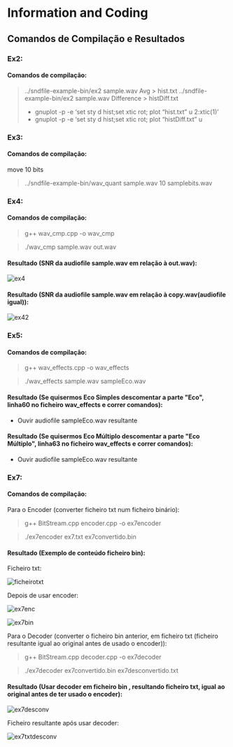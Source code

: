 # Information and Coding
## Comandos de Compilação e Resultados


### Ex2:
#### Comandos de compilação:
>../sndfile-example-bin/ex2 sample.wav Avg > hist.txt 
>../sndfile-example-bin/ex2 sample.wav Difference > histDiff.txt 
>- gnuplot -p -e ‘set sty d hist;set xtic rot; plot “hist.txt” u 2:xtic(1)’ 
>- gnuplot -p -e ‘set sty d hist;set xtic rot; plot “histDiff.txt” u

### Ex3:
#### Comandos de compilação:
move 10 bits
> ../sndfile-example-bin/wav_quant sample.wav 10 samplebits.wav


### Ex4:
#### Comandos de compilação:
> g++ wav_cmp.cpp -o wav_cmp

> ./wav_cmp sample.wav out.wav

#### Resultado (SNR da audiofile sample.wav em relação à out.wav):
![ex4](https://user-images.githubusercontent.com/84578738/198879260-b746c277-8c7e-4ff9-bc36-415ef973be2d.png)

#### Resultado (SNR da audiofile sample.wav em relação à copy.wav(audiofile igual)):
![ex42](https://user-images.githubusercontent.com/84578738/198881115-240eca30-6ec8-463e-b017-7a110be98b28.png)

### Ex5:
#### Comandos de compilação:
> g++ wav_effects.cpp -o wav_effects

>./wav_effects sample.wav sampleEco.wav

#### Resultado (Se quisermos Eco Simples descomentar a parte "Eco", linha60 no ficheiro wav_effects e correr comandos):
- Ouvir audiofile sampleEco.wav resultante

#### Resultado (Se quisermos Eco Múltiplo descomentar a parte "Eco Múltiplo", linha63 no ficheiro wav_effects e correr comandos):
- Ouvir audiofile sampleEco.wav resultante

### Ex7:
#### Comandos de compilação:
Para o Encoder (converter ficheiro txt num ficheiro binário):
> g++ BitStream.cpp encoder.cpp -o ex7encoder

>./ex7encoder ex7.txt ex7convertido.bin

#### Resultado (Exemplo de conteúdo ficheiro bin):
Ficheiro txt:

![ficheirotxt](https://user-images.githubusercontent.com/84578738/198882818-88bde658-04b5-4f57-a6b0-21f0dbbdedad.png)

Depois de usar encoder:

![ex7enc](https://user-images.githubusercontent.com/84578738/198882568-c9459840-91b9-442d-8bd2-329d30c7317b.png)

![ex7bin](https://user-images.githubusercontent.com/84578738/198882611-9a6914cd-cac9-45ac-8a32-43f21a316f45.png)

Para o Decoder (converter o ficheiro bin anterior, em ficheiro txt (ficheiro resultante igual ao original antes de usado o encoder)):
> g++ BitStream.cpp decoder.cpp -o ex7decoder

>./ex7decoder ex7convertido.bin ex7desconvertido.txt
#### Resultado (Usar decoder em ficheiro bin , resultando ficheiro txt, igual ao original antes de ter usado o encoder):
![ex7desconv](https://user-images.githubusercontent.com/84578738/198883000-aedf0623-997f-454b-b116-47c8db7ac075.png)

Ficheiro resultante após usar decoder:

![ex7txtdesconv](https://user-images.githubusercontent.com/84578738/198883119-116f63c8-8a15-470b-80ef-f644ac6f8402.png)



